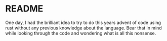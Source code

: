 # README

One day, I had the brilliant idea to try to do this years advent of code using rust without any previous knowledge about the language. Bear that in mind while looking through the code and wondering what is all this nonsense.